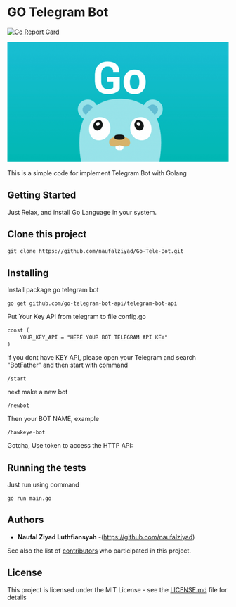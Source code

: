 # GO Telegram Bot
[![Go Report Card](https://goreportcard.com/badge/github.com/naufalziyad/Go-Tele-Bot)](https://goreportcard.com/report/github.com/naufalziyad/Go-Tele-Bot)

![alt text](https://github.com/naufalziyad/Go-Tele-Bot/blob/master/go-tele.png)

This is a simple code for implement Telegram Bot with Golang 

## Getting Started

Just Relax, and install Go Language in your system.

## Clone this project

```
git clone https://github.com/naufalziyad/Go-Tele-Bot.git
```

## Installing

Install package go telegram bot 

```
go get github.com/go-telegram-bot-api/telegram-bot-api
```

Put Your Key API from telegram to file config.go 

```
const (
	YOUR_KEY_API = "HERE YOUR BOT TELEGRAM API KEY"
)
```

if you dont have KEY API, please open your Telegram and search "BotFather"
and then start with command
```
/start
```
next make a new bot
```
/newbot
```
Then your BOT NAME, example
```
/hawkeye-bot
```
Gotcha, Use token to access the HTTP API:

## Running the tests

Just run using command
```
go run main.go
```


## Authors

* **Naufal Ziyad Luthfiansyah** -(https://github.com/naufalziyad)

See also the list of [contributors](https://github.com/your/project/contributors) who participated in this project.

## License

This project is licensed under the MIT License - see the [LICENSE.md](LICENSE.md) file for details

